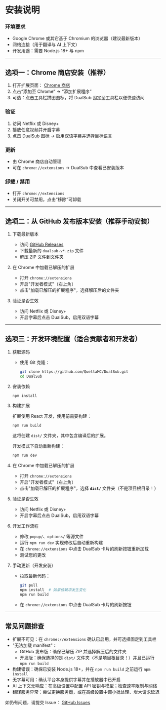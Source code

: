 # 安装说明

### 环境要求

- Google Chrome 或其它基于 Chromium 的浏览器（建议最新版本）
- 网络连接（用于翻译与 AI 上下文）
- 开发用途：需要 Node.js 18+ 与 npm

---

## 选项一：Chrome 商店安装（推荐）

1. 打开扩展页面： [Chrome 商店](https://chromewebstore.google.com/detail/dualsub/lnkcpcbpjbidpjdjnmjdllpkgpocaikj)
2. 点击“添加至 Chrome” → “添加扩展程序”
3. 可选：点击工具栏拼图图标，将 DualSub 固定至工具栏以便快速访问

### 验证

1. 访问 Netflix 或 Disney+
2. 播放任意视频并开启字幕
3. 点击 DualSub 图标 → 启用双语字幕并选择目标语言

### 更新

- 由 Chrome 商店自动管理
- 可在 `chrome://extensions` → DualSub 中查看已安装版本

### 卸载 / 禁用

- 打开 `chrome://extensions`
- 关闭开关可禁用，点击“移除”可卸载

---

## 选项二：从 GitHub 发布版本安装（推荐手动安装）

1. 下载最新版本
    - 访问 [GitHub Releases](https://github.com/QuellaMC/DualSub/releases)
    - 下载最新的 `dualsub-v*.zip` 文件
    - 解压 ZIP 文件到文件夹

2. 在 Chrome 中加载已解压的扩展
    - 打开 `chrome://extensions`
    - 开启"开发者模式"（右上角）
    - 点击"加载已解压的扩展程序"，选择解压后的文件夹

3. 验证是否生效
    - 访问 Netflix 或 Disney+
    - 开启字幕后点击 DualSub，启用双语字幕

---

## 选项三：开发环境配置（适合贡献者和开发者）

1. 获取源码
    - 使用 Git 克隆：
        ```bash
        git clone https://github.com/QuellaMC/DualSub.git
        cd DualSub
        ```

2. 安装依赖

    ```bash
    npm install
    ```

3. 构建扩展
    
    扩展使用 React 开发，使用前需要构建：
    
    ```bash
    npm run build
    ```
    
    这将创建 `dist/` 文件夹，其中包含编译后的扩展。
    
    开发模式下自动重新构建：
    
    ```bash
    npm run dev
    ```

4. 在 Chrome 中加载已解压的扩展
    - 打开 `chrome://extensions`
    - 开启"开发者模式"（右上角）
    - 点击"加载已解压的扩展程序"，选择 **`dist/`** 文件夹（不是项目根目录！）

5. 验证是否生效
    - 访问 Netflix 或 Disney+
    - 开启字幕后点击 DualSub，启用双语字幕

6. 开发工作流程
    - 修改 `popup/`、`options/` 等源文件
    - 运行 `npm run dev` 实现修改后自动重新构建
    - 在 `chrome://extensions` 中点击 DualSub 卡片的刷新按钮重新加载
    - 测试您的更改

7. 手动更新（开发安装）
    - 拉取最新代码：
        ```bash
        git pull
        npm install  # 如果依赖项发生变化
        npm run build
        ```
    - 在 `chrome://extensions` 中点击 DualSub 卡片的刷新按钮

---

## 常见问题排查

- 扩展不可见：在 `chrome://extensions` 确认已启用，并可选择固定到工具栏
- "无法加载 manifest"：
  - GitHub 发布版：确保已解压 ZIP 并选择解压后的文件夹
  - 开发版：确保选择的是 `dist/` 文件夹（不是项目根目录！）并且已运行 `npm run build`
- 构建错误：确保已安装 Node.js 18+，并在 `npm run build` 之前运行 `npm install`
- 无字幕可用：确认平台本身提供字幕并在播放器中已开启
- AI 上下文无响应：在高级设置中配置 API 密钥与模型；检查速率限制与网络
- 翻译服务异常：尝试更换服务商，或在高级设置中调小批处理、增大请求延迟

如仍有问题，请提交 Issue： [GitHub Issues](https://github.com/QuellaMC/DualSub/issues)
